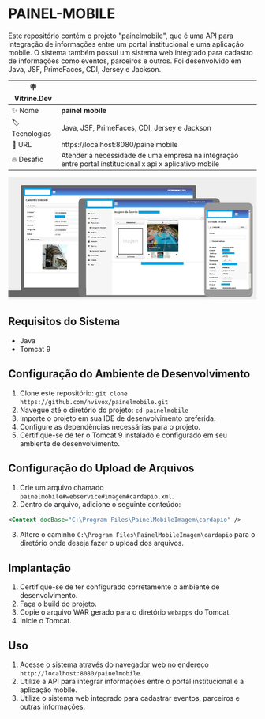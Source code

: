 # PAINEL-MOBILE
Este repositório contém o projeto "painelmobile", que é uma API para integração de informações 
entre um portal institucional e uma aplicação mobile. 
O sistema também possui um sistema web integrado para cadastro de informações como eventos, parceiros e outros. 
Foi desenvolvido em Java, JSF, PrimeFaces, CDI, Jersey e Jackson.

| :placard: Vitrine.Dev |                                                                                                         |
|-----------------------|---------------------------------------------------------------------------------------------------------|
| :sparkles: Nome       | **painel mobile**                                                                                        |
| :label: Tecnologias   | Java, JSF, PrimeFaces, CDI, Jersey e Jackson                                                            |
| :rocket: URL          | https://localhost:8080/painelmobile                                                                     |
| :fire: Desafio        | Atender a necessidade de uma empresa na integração entre portal institucional x api x aplicativo mobile |

<!-- Inserir imagem com a #vitrinedev ao final do link -->
![](https://github.com/hvivox/painelmobile/blob/main/painelmobile.png?raw=true#vitrinedev)

<!--  
<p align="center">
<a href="https://laravel.com" target="_blank">
<img width="200" src="https://cdn.jsdelivr.net/gh/devicons/devicon/icons/java/java-original-wordmark.svg" />
</a>
</p>
-->

## Requisitos do Sistema
- Java
- Tomcat 9

## Configuração do Ambiente de Desenvolvimento
1. Clone este repositório: `git clone https://github.com/hvivox/painelmobile.git`
2. Navegue até o diretório do projeto: `cd painelmobile`
3. Importe o projeto em sua IDE de desenvolvimento preferida.
4. Configure as dependências necessárias para o projeto.
5. Certifique-se de ter o Tomcat 9 instalado e configurado em seu ambiente de desenvolvimento.

## Configuração do Upload de Arquivos
1. Crie um arquivo chamado `painelmobile#webservice#imagem#cardapio.xml`.
2. Dentro do arquivo, adicione o seguinte conteúdo:
```xml
<Context docBase="C:\Program Files\PainelMobileImagem\cardapio" />
```
3. Altere o caminho `C:\Program Files\PainelMobileImagem\cardapio` para o diretório onde deseja fazer o upload dos arquivos.

## Implantação
1. Certifique-se de ter configurado corretamente o ambiente de desenvolvimento.
2. Faça o build do projeto.
3. Copie o arquivo WAR gerado para o diretório `webapps` do Tomcat.
4. Inicie o Tomcat.

## Uso
1. Acesse o sistema através do navegador web no endereço `http://localhost:8080/painelmobile`.
2. Utilize a API para integrar informações entre o portal institucional e a aplicação mobile.
3. Utilize o sistema web integrado para cadastrar eventos, parceiros e outras informações.



